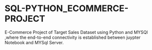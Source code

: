# SQL-PYTHON_ECOMMERCE-PROJECT
E-Commerce Project of Target Sales Dataset using Python and MYSQl ,where the end-to-end connectivity is established between juypter Notebook and MYSql Server.
